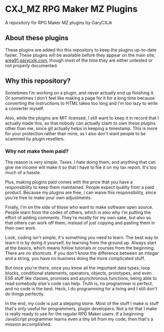 # CXJ_MZ RPG Maker MZ Plugins
A repository for RPG Maker MZ plugins by GaryCXJk

## About these plugins
These plugins are added tho this repository to keep the plugins
up-to-date faster. These plugins will be available before they
appear on the main site, [area91.garycxjk.com](https://area91.garycxjk.com), though
most of the time they are either untested or not properly documented.

## Why this repository?
Sometimes I'm working on a plugin, and never actually end up
finishing it. Or sometimes I don't feel like making a page for
it for a long time because converting the instructions to HTML
takes too long and I'm too lazy to write a converter myself.

Also, while the plugins are MIT licensed, I still want to keep
it in record that I actually made this, so that nobody can actually
claim to own these plugins other than me, since git actually helps
in keeping a timestamp. This is more for your protection rather than
mine, as I also don't want people to be scammed by plugin resellers.

### Why not make them paid?

The reason is very simple. Taxes. I hate doing them, and anything
that can give me income will make it so that I have to file it on
my tax report. It's too much of a hassle.

Plus, making plugins paid comes with the price that you have a
responsibility to keep them maintained. People expect quality from
a paid product. Because my plugins are free, I can waive this
responsibility, since you're free to make your own adjustments.

Finally, I'm on the side of those who want to make software open
source. People learn from the codes of others, which is also why I'm
putting the effort of adding comments. They're mostly for my own sake,
but also so that others can work off them, instead of just copying and
pasting them in their own work.

Look, coding isn't simple, it's something you need to learn. The best
way to learn it is by doing it yourself, by learning from the ground up.
Always start at the basics, which means follow tutorials or courses from
the beginning. There are no shortcuts. If you don't know the difference
between an integer and a string, you have no business doing the more
complicated stuff.

But once you're there, once you know all the important data types, loop
blocks, conditional statements, operators, objects, prototypes, and even
ES6 stuff like classes, promises and asynchronous functions, being able
to read somebody else's code can help. Truth is, no programmer is
perfect, and no code is the best. Heck, I do programming for a living
and I still don't do things perfectly.

In the end, my code is just a stepping stone. Most of the stuff I make
is stuff that's only useful for programmers, plugin developers. Not a lot
that I make is really ready to use for the regular RPG Maker users.
If a beginning JavaScript programmer learns even a tiny bit from my
code, then that's a mission accomplished.
